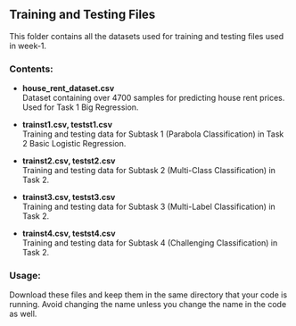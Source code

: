 ## Training and Testing Files

This folder contains all the datasets used for training and testing files used in  week-1.

### Contents:

- **house_rent_dataset.csv**  
  Dataset containing over 4700 samples for predicting house rent prices. Used for Task 1 Big Regression.

- **trainst1.csv, testst1.csv**  
  Training and testing data for Subtask 1 (Parabola Classification) in Task 2 Basic Logistic Regression.

- **trainst2.csv, testst2.csv**  
  Training and testing data for Subtask 2 (Multi-Class Classification) in Task 2.

- **trainst3.csv, testst3.csv**  
  Training and testing data for Subtask 3 (Multi-Label Classification) in Task 2.

- **trainst4.csv, testst4.csv**  
  Training and testing data for Subtask 4 (Challenging Classification) in Task 2.

### Usage:

Download these files and keep them in the same directory that your code is running. Avoid changing the name unless you change the name in the code as well.

